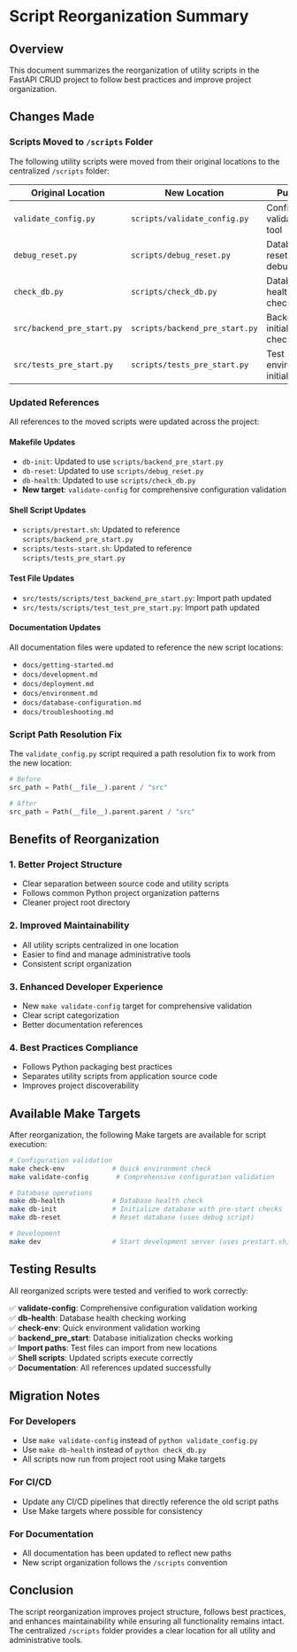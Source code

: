 # Script Reorganization Summary

## Overview
This document summarizes the reorganization of utility scripts in the FastAPI CRUD project to follow best practices and improve project organization.

## Changes Made

### Scripts Moved to `/scripts` Folder

The following utility scripts were moved from their original locations to the centralized `/scripts` folder:

| Original Location | New Location | Purpose |
|-------------------|--------------|---------|
| `validate_config.py` | `scripts/validate_config.py` | Configuration validation tool |
| `debug_reset.py` | `scripts/debug_reset.py` | Database reset and debugging |
| `check_db.py` | `scripts/check_db.py` | Database health checking |
| `src/backend_pre_start.py` | `scripts/backend_pre_start.py` | Backend initialization checks |
| `src/tests_pre_start.py` | `scripts/tests_pre_start.py` | Test environment initialization |

### Updated References

All references to the moved scripts were updated across the project:

#### Makefile Updates
- `db-init`: Updated to use `scripts/backend_pre_start.py`
- `db-reset`: Updated to use `scripts/debug_reset.py`
- `db-health`: Updated to use `scripts/check_db.py`
- **New target**: `validate-config` for comprehensive configuration validation

#### Shell Script Updates
- `scripts/prestart.sh`: Updated to reference `scripts/backend_pre_start.py`
- `scripts/tests-start.sh`: Updated to reference `scripts/tests_pre_start.py`

#### Test File Updates
- `src/tests/scripts/test_backend_pre_start.py`: Import path updated
- `src/tests/scripts/test_test_pre_start.py`: Import path updated

#### Documentation Updates
All documentation files were updated to reference the new script locations:
- `docs/getting-started.md`
- `docs/development.md`
- `docs/deployment.md`
- `docs/environment.md`
- `docs/database-configuration.md`
- `docs/troubleshooting.md`

### Script Path Resolution Fix

The `validate_config.py` script required a path resolution fix to work from the new location:
```python
# Before
src_path = Path(__file__).parent / "src"

# After  
src_path = Path(__file__).parent.parent / "src"
```

## Benefits of Reorganization

### 1. **Better Project Structure**
- Clear separation between source code and utility scripts
- Follows common Python project organization patterns
- Cleaner project root directory

### 2. **Improved Maintainability**
- All utility scripts centralized in one location
- Easier to find and manage administrative tools
- Consistent script organization

### 3. **Enhanced Developer Experience**
- New `make validate-config` target for comprehensive validation
- Clear script categorization
- Better documentation references

### 4. **Best Practices Compliance**
- Follows Python packaging best practices
- Separates utility scripts from application source code
- Improves project discoverability

## Available Make Targets

After reorganization, the following Make targets are available for script execution:

```bash
# Configuration validation
make check-env            # Quick environment check
make validate-config       # Comprehensive configuration validation

# Database operations
make db-health            # Database health check
make db-init              # Initialize database with pre-start checks
make db-reset             # Reset database (uses debug script)

# Development
make dev                  # Start development server (uses prestart.sh)
```

## Testing Results

All reorganized scripts were tested and verified to work correctly:

✅ **validate-config**: Comprehensive configuration validation working  
✅ **db-health**: Database health checking working  
✅ **check-env**: Quick environment validation working  
✅ **backend_pre_start**: Database initialization checks working  
✅ **Import paths**: Test files can import from new locations  
✅ **Shell scripts**: Updated scripts execute correctly  
✅ **Documentation**: All references updated successfully  

## Migration Notes

### For Developers
- Use `make validate-config` instead of `python validate_config.py`
- Use `make db-health` instead of `python check_db.py`
- All scripts now run from project root using Make targets

### For CI/CD
- Update any CI/CD pipelines that directly reference the old script paths
- Use Make targets where possible for consistency

### For Documentation
- All documentation has been updated to reflect new paths
- New script organization follows the `/scripts` convention

## Conclusion

The script reorganization improves project structure, follows best practices, and enhances maintainability while ensuring all functionality remains intact. The centralized `/scripts` folder provides a clear location for all utility and administrative tools.
